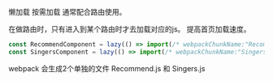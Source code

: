 懒加载 按需加载 通常配合路由使用。

在做路由时，只有进入到某个路由时才去加载对应的js。
提高首页加载速度。
```js
const RecommendComponent = lazy(() => import(/* webpackChunkName:"Recommend" */ "../application/Recommend/"));
const SingersComponent = lazy(() => import(/* webpackChunkName:"Singers" */ "../application/Singers/"));
```

webpack 会生成2个单独的文件 Recommend.js 和 Singers.js

